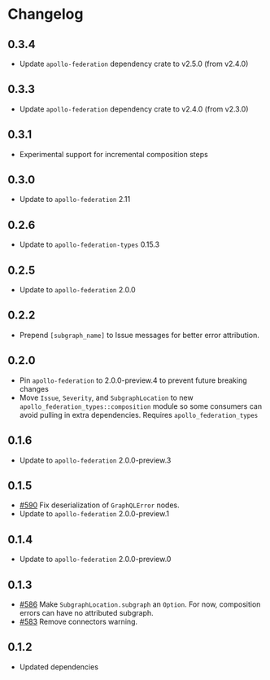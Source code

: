 # Changelog

## 0.3.4

- Update `apollo-federation` dependency crate to v2.5.0 (from v2.4.0)

## 0.3.3

- Update `apollo-federation` dependency crate to v2.4.0 (from v2.3.0)

## 0.3.1

- Experimental support for incremental composition steps

## 0.3.0

- Update to `apollo-federation` 2.11

## 0.2.6

- Update to `apollo-federation-types` 0.15.3

## 0.2.5

- Update to `apollo-federation` 2.0.0

## 0.2.2

- Prepend `[subgraph_name]` to Issue messages for better error attribution.

## 0.2.0

- Pin `apollo-federation` to 2.0.0-preview.4 to prevent future breaking changes
- Move `Issue`, `Severity`, and `SubgraphLocation` to new `apollo_federation_types::composition` module so some
  consumers can avoid pulling in extra dependencies. Requires `apollo_federation_types`

## 0.1.6

- Update to `apollo-federation` 2.0.0-preview.3

## 0.1.5

- [#590](https://github.com/apollographql/federation-rs/pull/590) Fix
  deserialization of `GraphQLError` nodes.
- Update to `apollo-federation` 2.0.0-preview.1

## 0.1.4

- Update to `apollo-federation` 2.0.0-preview.0

## 0.1.3

- [#586](https://github.com/apollographql/federation-rs/pull/586) Make
  `SubgraphLocation.subgraph` an `Option`. For now, composition errors can have
  no attributed subgraph.
- [#583](https://github.com/apollographql/federation-rs/pull/583) Remove
  connectors warning.

## 0.1.2

- Updated dependencies
